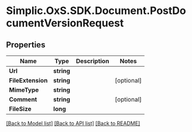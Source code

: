 # Simplic.OxS.SDK.Document.PostDocumentVersionRequest

## Properties

Name | Type | Description | Notes
------------ | ------------- | ------------- | -------------
**Url** | **string** |  | 
**FileExtension** | **string** |  | [optional] 
**MimeType** | **string** |  | 
**Comment** | **string** |  | [optional] 
**FileSize** | **long** |  | 

[[Back to Model list]](../README.md#documentation-for-models) [[Back to API list]](../README.md#documentation-for-api-endpoints) [[Back to README]](../README.md)

